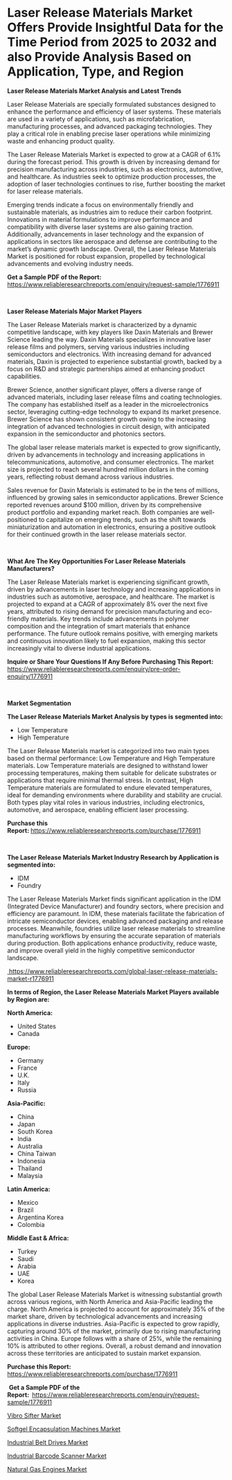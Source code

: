<p><h1>Laser Release Materials Market Offers Provide Insightful Data for the Time Period from 2025 to 2032 and also Provide Analysis Based on Application, Type, and Region</h1></p><p><strong>Laser Release Materials Market Analysis and Latest Trends</strong></p>
<p><p>Laser Release Materials are specially formulated substances designed to enhance the performance and efficiency of laser systems. These materials are used in a variety of applications, such as microfabrication, manufacturing processes, and advanced packaging technologies. They play a critical role in enabling precise laser operations while minimizing waste and enhancing product quality.</p><p>The Laser Release Materials Market is expected to grow at a CAGR of 6.1% during the forecast period. This growth is driven by increasing demand for precision manufacturing across industries, such as electronics, automotive, and healthcare. As industries seek to optimize production processes, the adoption of laser technologies continues to rise, further boosting the market for laser release materials.</p><p>Emerging trends indicate a focus on environmentally friendly and sustainable materials, as industries aim to reduce their carbon footprint. Innovations in material formulations to improve performance and compatibility with diverse laser systems are also gaining traction. Additionally, advancements in laser technology and the expansion of applications in sectors like aerospace and defense are contributing to the market’s dynamic growth landscape. Overall, the Laser Release Materials Market is positioned for robust expansion, propelled by technological advancements and evolving industry needs.</p></p>
<p><strong>Get a Sample PDF of the Report:&nbsp;</strong> <a href="https://www.reliableresearchreports.com/enquiry/request-sample/1776911?utm_campaign=2794&utm_medium=2&utm_source=Github&utm_content=ia&utm_term=25032025&utm_id=laser-release-materials">https://www.reliableresearchreports.com/enquiry/request-sample/1776911</a></p>
<p>&nbsp;</p>
<p><strong>Laser Release Materials Major Market Players</strong></p>
<p><p>The Laser Release Materials market is characterized by a dynamic competitive landscape, with key players like Daxin Materials and Brewer Science leading the way. Daxin Materials specializes in innovative laser release films and polymers, serving various industries including semiconductors and electronics. With increasing demand for advanced materials, Daxin is projected to experience substantial growth, backed by a focus on R&D and strategic partnerships aimed at enhancing product capabilities.</p><p>Brewer Science, another significant player, offers a diverse range of advanced materials, including laser release films and coating technologies. The company has established itself as a leader in the microelectronics sector, leveraging cutting-edge technology to expand its market presence. Brewer Science has shown consistent growth owing to the increasing integration of advanced technologies in circuit design, with anticipated expansion in the semiconductor and photonics sectors.</p><p>The global laser release materials market is expected to grow significantly, driven by advancements in technology and increasing applications in telecommunications, automotive, and consumer electronics. The market size is projected to reach several hundred million dollars in the coming years, reflecting robust demand across various industries.</p><p>Sales revenue for Daxin Materials is estimated to be in the tens of millions, influenced by growing sales in semiconductor applications. Brewer Science reported revenues around $100 million, driven by its comprehensive product portfolio and expanding market reach. Both companies are well-positioned to capitalize on emerging trends, such as the shift towards miniaturization and automation in electronics, ensuring a positive outlook for their continued growth in the laser release materials sector.</p></p>
<p>&nbsp;</p>
<p><strong>What Are The Key Opportunities For Laser Release Materials Manufacturers?</strong></p>
<p><p>The Laser Release Materials market is experiencing significant growth, driven by advancements in laser technology and increasing applications in industries such as automotive, aerospace, and healthcare. The market is projected to expand at a CAGR of approximately 8% over the next five years, attributed to rising demand for precision manufacturing and eco-friendly materials. Key trends include advancements in polymer composition and the integration of smart materials that enhance performance. The future outlook remains positive, with emerging markets and continuous innovation likely to fuel expansion, making this sector increasingly vital to diverse industrial applications.</p></p>
<p><strong>Inquire or Share Your Questions If Any Before Purchasing This Report:</strong> <a href="https://www.reliableresearchreports.com/enquiry/pre-order-enquiry/1776911?utm_campaign=2794&utm_medium=2&utm_source=Github&utm_content=ia&utm_term=25032025&utm_id=laser-release-materials">https://www.reliableresearchreports.com/enquiry/pre-order-enquiry/1776911</a></p>
<p>&nbsp;</p>
<p><strong>Market Segmentation</strong></p>
<p><strong>The Laser Release Materials Market Analysis by types is segmented into:</strong></p>
<p><ul><li>Low Temperature</li><li>High Temperature</li></ul></p>
<p><p>The Laser Release Materials market is categorized into two main types based on thermal performance: Low Temperature and High Temperature materials. Low Temperature materials are designed to withstand lower processing temperatures, making them suitable for delicate substrates or applications that require minimal thermal stress. In contrast, High Temperature materials are formulated to endure elevated temperatures, ideal for demanding environments where durability and stability are crucial. Both types play vital roles in various industries, including electronics, automotive, and aerospace, enabling efficient laser processing.</p></p>
<p><strong>Purchase this Report:&nbsp;</strong><a href="https://www.reliableresearchreports.com/purchase/1776911?utm_campaign=2794&utm_medium=2&utm_source=Github&utm_content=ia&utm_term=25032025&utm_id=laser-release-materials">https://www.reliableresearchreports.com/purchase/1776911</a></p>
<p>&nbsp;</p>
<p><strong>The Laser Release Materials Market Industry Research by Application is segmented into:</strong></p>
<p><ul><li>IDM</li><li>Foundry</li></ul></p>
<p><p>The Laser Release Materials Market finds significant application in the IDM (Integrated Device Manufacturer) and foundry sectors, where precision and efficiency are paramount. In IDM, these materials facilitate the fabrication of intricate semiconductor devices, enabling advanced packaging and release processes. Meanwhile, foundries utilize laser release materials to streamline manufacturing workflows by ensuring the accurate separation of materials during production. Both applications enhance productivity, reduce waste, and improve overall yield in the highly competitive semiconductor landscape.</p></p>
<p><a href="https://www.reliableresearchreports.com/global-laser-release-materials-market-r1776911?utm_campaign=2794&utm_medium=2&utm_source=Github&utm_content=ia&utm_term=25032025&utm_id=laser-release-materials">&nbsp;https://www.reliableresearchreports.com/global-laser-release-materials-market-r1776911</a></p>
<p><strong>In terms of Region, the Laser Release Materials Market Players available by Region are:</strong></p>
<p>
    <p> <strong> North America: </strong>
        <ul>
            <li>United States</li>
            <li>Canada</li>
        </ul>
        </p> 
    <p> <strong> Europe: </strong>
        <ul>
            <li>Germany</li>
            <li>France</li>
            <li>U.K.</li>
            <li>Italy</li>
            <li>Russia</li>
        </ul>
        </p> 
    <p> <strong> Asia-Pacific: </strong>
        <ul>
            <li>China</li>
            <li>Japan</li>
            <li>South Korea</li>
            <li>India</li>
            <li>Australia</li>
            <li>China Taiwan</li>
            <li>Indonesia</li>
            <li>Thailand</li>
            <li>Malaysia</li>
        </ul>
        </p> 
    <p> <strong> Latin America: </strong>
        <ul>
            <li>Mexico</li>
            <li>Brazil</li>
            <li>Argentina Korea</li>
            <li>Colombia</li>
        </ul>
        </p> 
    <p> <strong> Middle East & Africa: </strong>
        <ul>
            <li>Turkey</li>
            <li>Saudi</li>
            <li>Arabia</li>
            <li>UAE</li>
            <li>Korea</li>
        </ul>
    </p>
    </p>
<p><p>The global Laser Release Materials Market is witnessing substantial growth across various regions, with North America and Asia-Pacific leading the charge. North America is projected to account for approximately 35% of the market share, driven by technological advancements and increasing applications in diverse industries. Asia-Pacific is expected to grow rapidly, capturing around 30% of the market, primarily due to rising manufacturing activities in China. Europe follows with a share of 25%, while the remaining 10% is attributed to other regions. Overall, a robust demand and innovation across these territories are anticipated to sustain market expansion.</p></p>
<p><strong>Purchase this Report: </strong><a href="https://www.reliableresearchreports.com/purchase/1776911?utm_campaign=2794&utm_medium=2&utm_source=Github&utm_content=ia&utm_term=25032025&utm_id=laser-release-materials">https://www.reliableresearchreports.com/purchase/1776911</a></p>
<p>&nbsp;<strong>Get a Sample PDF of the Report:&nbsp;&nbsp;</strong><a href="https://www.reliableresearchreports.com/enquiry/request-sample/1776911?utm_campaign=2794&utm_medium=2&utm_source=Github&utm_content=ia&utm_term=25032025&utm_id=laser-release-materials">https://www.reliableresearchreports.com/enquiry/request-sample/1776911</a></p>
<p><strong></strong></p>
<p><p><a href="https://www.linkedin.com/pulse/resilient-growth-expected-global-vibro-sifter-market-projected-a1hce?utm_campaign=2794&utm_medium=2&utm_source=Github&utm_content=ia&utm_term=25032025&utm_id=laser-release-materials">Vibro Sifter Market</a></p><p><a href="https://www.linkedin.com/pulse/softgel-encapsulation-machines-market-size-cagr-119-gz2fe?utm_campaign=2794&utm_medium=2&utm_source=Github&utm_content=ia&utm_term=25032025&utm_id=laser-release-materials">Softgel Encapsulation Machines Market</a></p><p><a href="https://www.linkedin.com/pulse/evaluating-industrial-belt-drives-market-size-growth-potential-hpnqe?utm_campaign=2794&utm_medium=2&utm_source=Github&utm_content=ia&utm_term=25032025&utm_id=laser-release-materials">Industrial Belt Drives Market</a></p><p><a href="https://www.linkedin.com/pulse/forecasting-industrial-barcode-scanner-market-2025-2032-report-el10e?utm_campaign=2794&utm_medium=2&utm_source=Github&utm_content=ia&utm_term=25032025&utm_id=laser-release-materials">Industrial Barcode Scanner Market</a></p><p><a href="https://www.linkedin.com/pulse/natural-gas-engines-market-scope-provide-valuable-information-aqbwe?utm_campaign=2794&utm_medium=2&utm_source=Github&utm_content=ia&utm_term=25032025&utm_id=laser-release-materials">Natural Gas Engines Market</a></p></p>